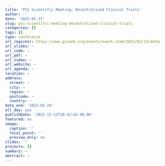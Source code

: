 ```yaml
---
title: 'PSI Scientific Meeting: Decentralised Clinical Trials'
author: ''
date: '2023-01-23'
slug: psi-scientific-meeting-decentralised-clinical-trials
categories: []
tags: []
type: conference
url_register: https://www.psiweb.org/events/event-item/2023/01/23/default-calendar/psi-scientific-meeting-decentralised-clinical-trials
url_slides: ~
url_code: ~
url_pdf: ~
url_video: ~
url_website: ~
url_agenda: ~
location: ~
address:
  street: ~
  city: ~
  region: ~
  postcode: ~
  country: ~
date_end: '2023-01-24'
all_day: yes
publishDate: '2022-12-22T10:42:42-08:00'
featured: no
image:
  caption: ''
  focal_point: ''
  preview_only: no
slides: ''
projects: []
summary: ~
abstract: ~
---
```


<!--more-->
